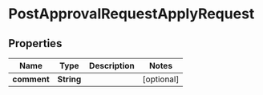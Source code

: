 

# PostApprovalRequestApplyRequest


## Properties

Name | Type | Description | Notes
------------ | ------------- | ------------- | -------------
**comment** | **String** |  |  [optional]



